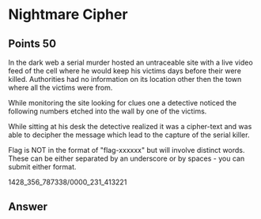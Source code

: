 # Nightmare Cipher

## Points 50

In the dark web a serial murder hosted an untraceable site with a live video feed of the cell where he would keep his victims days before their were killed. Authorities had no information on its location other then the town where all the victims were from.

While monitoring the site looking for clues one a detective noticed the following numbers etched into the wall by one of the victims.

While sitting at his desk the detective realized it was a cipher-text and was able to decipher the message which lead to the capture of the serial killer.

Flag is NOT in the format of "flag-xxxxxx" but will involve distinct words. These can be either separated by an underscore or by spaces - you can submit either format.

1428_356_787338/0000_231_413221


## Answer